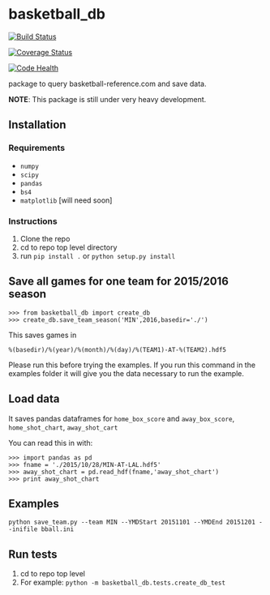 # basketball_db

[![Build Status](https://travis-ci.org/pmeyers279/basketball_db.svg?branch=master)](https://travis-ci.org/pmeyers279/basketball_db)

[![Coverage Status](https://coveralls.io/repos/github/pmeyers279/basketball_db/badge.svg)](https://coveralls.io/github/pmeyers279/basketball_db)

[![Code Health](https://landscape.io/github/pmeyers279/basketball_db/master/landscape.svg?style=flat)](https://landscape.io/github/pmeyers279/basketball_db/master)


package to query basketball-reference.com and save data.

**NOTE**: This package is still under very heavy development.

## Installation

### Requirements

* `numpy`
* `scipy`
* `pandas`
* `bs4`
* `matplotlib` [will need soon]

### Instructions

1. Clone the repo
2. cd to repo top level directory
3. run `pip install .` or `python setup.py install`

## Save all games for one team for 2015/2016 season

```
>>> from basketball_db import create_db
>>> create_db.save_team_season('MIN',2016,basedir='./')
```

This saves games in

`%(basedir)/%(year)/%(month)/%(day)/%(TEAM1)-AT-%(TEAM2).hdf5`

Please run this before trying the examples. If you run this command in the examples folder it will give you the data necessary to run the example.
## Load data

It saves pandas dataframes for `home_box_score` and `away_box_score`, `home_shot_chart`, `away_shot_cart`

You can read this in with:
```
>>> import pandas as pd
>>> fname = './2015/10/28/MIN-AT-LAL.hdf5'
>>> away_shot_chart = pd.read_hdf(fname,'away_shot_chart')
>>> print away_shot_chart
```

## Examples

`python save_team.py --team MIN --YMDStart 20151101 --YMDEnd 20151201 --inifile bball.ini`

## Run tests

1. cd to repo top level
2. For example: `python -m basketball_db.tests.create_db_test`


